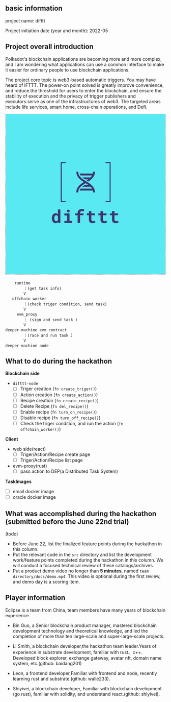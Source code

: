 ## basic information

project name: difttt

Project initiation date (year and month): 2022-05

## Project overall introduction

Polkadot's blockchain applications are becoming more and more complex, and I am wondering what applications can use a common interface to make it easier for ordinary people to use blockchain applications.

The project core topic is web3-based automatic triggers. You may have heard of IFTTT. The power-on point solved is greatly improve convenience, and reduce the threshold for users to enter the blockchain, and ensure the stability of execution and the privacy of trigger publishers and executors.serve as one of the infrastructures of web3. The targeted areas include life services, smart home, cross-chain operations, and Defi.


![logo](./logo.png)

```
    runtime 
        ｜(get task info)
        V
   offchain worker
        ｜(check triger condition, send task)
        V
     evm_proxy
        ｜ (sign and send task )
        V
deeper-machine evm contract
        ｜(race and run task )
        V
deeper-machine node
```

## What to do during the hackathon

**Blockchain side**
- `difttt-node`
  - [ ] Triger creation (`fn create_triger()`)
  - [ ] Action creation (`fn create_action()`)
  - [ ] Recipe creation (`fn create_recipe()`)
  - [ ] Delete Recipe (`fn del_recipe()`)
  - [ ] Enable recipe (`fn turn_on_recipe()`)
  - [ ] Disable recipe (`fn turn_off_recipe()`)
  - [ ] Check the triger condition, and run the action (`fn offchain_worker()`)
  
**Client**

- web side(react)
  - [ ] Triger/Action/Recipe create page
  - [ ] Triger/Action/Recipe list page

- evm-proxy(rust)
  - [ ] pass action to DEP(a Distributed Task System)

**TaskImages**
- [ ] email docker image
- [ ] oracle docker image

## What was accomplished during the hackathon (submitted before the June 22nd trial)
(todo)
- Before June 22, list the finalized feature points during the hackathon in this column.
- Put the relevant code in the `src` directory and list the development work/feature points completed during the hackathon in this column. We will conduct a focused technical review of these catalogs/archives.
- Put a product demo video no longer than **5 minutes**, named `team directory/docs/demo.mp4`. This video is optional during the first review, and demo day is a scoring item.

## Player information

Eclipse is a team from China, team members have many years of blockchain experience.
- Bin Guo, a Senior blockchain product manager, mastered blockchain development technology and theoretical knowledge, and led the completion of more than ten large-scale and super-large-scale projects.

- Li Smith, a blockchain developer,the hackathon team leader.Years of experience in substrate development, familiar with rust、c++. Developed block explorer, exchange gateway, avatar nft, domain name system, etc.(github: baidang201)

- Leon, a frontend developer,Familiar with frontend and node, recently learning rust and substrate.(github: walle233).

- Shiyivei, a blockchain developer, Familiar with blockchain development (go rust), familiar with solidity, and understand react.(github: shiyivei).